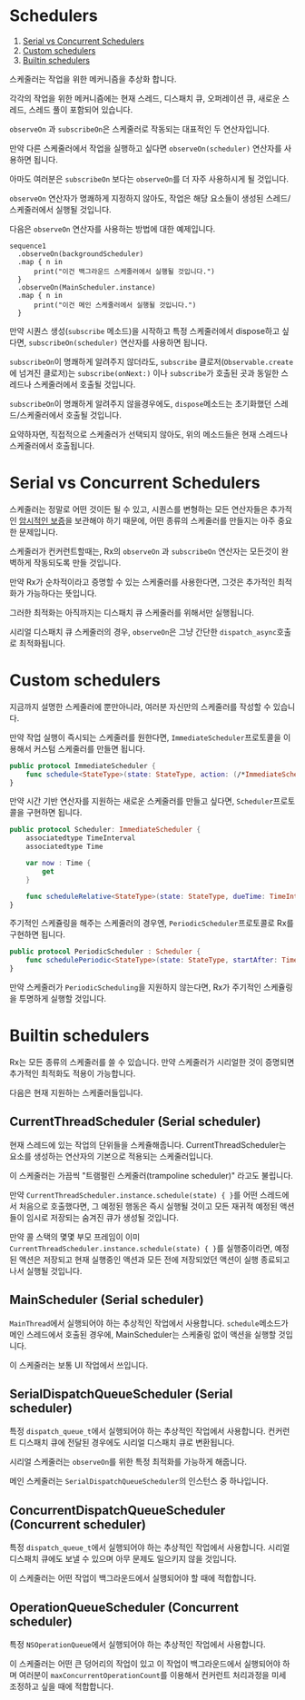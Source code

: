 Schedulers
==========

1. [Serial vs Concurrent Schedulers](#serial-vs-concurrent-schedulers)
1. [Custom schedulers](#custom-schedulers)
1. [Builtin schedulers](#builtin-schedulers)

스케줄러는 작업을 위한 메커니즘을 추상화 합니다.

각각의 작업을 위한 메커니즘에는 현재 스레드, 디스패치 큐, 오퍼레이션 큐, 새로운 스레드, 스레드 풀이 포함되어 있습니다.

`observeOn` 과 `subscribeOn`은 스케줄러로 작동되는 대표적인 두 연산자입니다.

만약 다른 스케줄러에서 작업을 실행하고 싶다면 `observeOn(scheduler)` 연산자를 사용하면 됩니다.

아마도 여러분은 `subscribeOn` 보다는 `observeOn`를 더 자주 사용하시게 될 것입니다.

`observeOn` 연산자가 명쾌하게 지정하지 않아도, 작업은 해당 요소들이 생성된 스레드/스케줄러에서 실행될 것입니다.

다음은 `observeOn` 연산자를 사용하는 방법에 대한 예제입니다.

```
sequence1
  .observeOn(backgroundScheduler)
  .map { n in
      print("이건 백그라운드 스케줄러에서 실행될 것입니다.")
  }
  .observeOn(MainScheduler.instance)
  .map { n in
      print("이건 메인 스케줄러에서 실행될 것입니다.")
  }
```

만약 시퀀스 생성(`subscribe` 메소드)을 시작하고 특정 스케줄러에서 dispose하고 싶다면, `subscribeOn(scheduler)` 연산자를 사용하면 됩니다.

`subscribeOn`이 명쾌하게 알려주지 않더라도, `subscribe` 클로저(`Observable.create`에 넘겨진 클로저)는 `subscribe(onNext:)` 이나 `subscribe`가 호출된 곳과 동일한 스레드나 스케줄러에서 호출될 것입니다.

`subscribeOn`이 명쾌하게 알려주지 않을경우에도, `dispose`메소드는 초기화했던 스레드/스케줄러에서 호출될 것입니다.

요약하자면, 직접적으로 스케줄러가 선택되지 않아도, 위의 메소드들은 현재 스레드나 스케줄러에서 호출됩니다.

# Serial vs Concurrent Schedulers
스케줄러는 정말로 어떤 것이든 될 수 있고, 시퀀스를 변형하는 모든 연산자들은 추가적인 [암시적인 보증](GettingStarted.md#implicit-observable-guarantees)을 보관해야 하기 때문에, 어떤 종류의 스케줄러를 만들지는 아주 중요한 문제입니다.

스케줄러가 컨커런트할때는, Rx의 `observeOn` 과 `subscribeOn` 연산자는 모든것이 완벽하게 작동되도록 만들 것입니다.

만약 Rx가 순차적이라고 증명할 수 있는 스케줄러를 사용한다면, 그것은 추가적인 최적화가 가능하다는 뜻입니다.

그러한 최적화는 아직까지는 디스패치 큐 스케줄러를 위해서만 실행됩니다.

시리얼 디스패치 큐 스케줄러의 경우, `observeOn`은 그냥 간단한 `dispatch_async`호출로 최적화됩니다.

# Custom schedulers
지금까지 설명한 스케줄러에 뿐만아니라, 여러분 자신만의 스케줄러를 작성할 수 있습니다.

만약 작업 실행이 즉시되는 스케줄러를 원한다면, `ImmediateScheduler`프로토콜을 이용해서 커스텀 스케줄러를 만들면 됩니다.

```swift
public protocol ImmediateScheduler {
    func schedule<StateType>(state: StateType, action: (/*ImmediateScheduler,*/ StateType) -> RxResult<Disposable>) -> RxResult<Disposable>
}
```

만약 시간 기반 연산자를 지원하는 새로운 스케줄러를 만들고 싶다면, `Scheduler`프로토콜을 구현하면 됩니다.

```swift
public protocol Scheduler: ImmediateScheduler {
    associatedtype TimeInterval
    associatedtype Time

    var now : Time {
        get
    }

    func scheduleRelative<StateType>(state: StateType, dueTime: TimeInterval, action: (StateType) -> RxResult<Disposable>) -> RxResult<Disposable>
}
```

주기적인 스케쥴링을 해주는 스케줄러의 경우엔, `PeriodicScheduler`프로토콜로 Rx를 구현하면 됩니다.

```swift
public protocol PeriodicScheduler : Scheduler {
    func schedulePeriodic<StateType>(state: StateType, startAfter: TimeInterval, period: TimeInterval, action: (StateType) -> StateType) -> RxResult<Disposable>
}
```

만약 스케줄러가 `PeriodicScheduling`을 지원하지 않는다면, Rx가 주기적인 스케쥴링을 투명하게 실행할 것입니다.

# Builtin schedulers
Rx는 모든 종류의 스케줄러를 쓸 수 있습니다. 만약 스케줄러가 시리얼한 것이 증명되면 추가적인 최적화도 적용이 가능합니다.

다음은 현재 지원하는 스케줄러들입니다.

## CurrentThreadScheduler (Serial scheduler)

현재 스레드에 있는 작업의 단위들을 스케쥴해줍니다.
CurrentThreadScheduler는 요소를 생성하는 연산자의 기본으로 적용되는 스케줄러입니다.

이 스케줄러는 가끔씩 "트램펄린 스케줄러(trampoline scheduler)" 라고도 불립니다.

만약 `CurrentThreadScheduler.instance.schedule(state) { }`를 어떤 스레드에서 처음으로 호출했다면, 그 예정된 행동은 즉시 실행될 것이고 모든 재귀적 예정된 액션들이 임시로 저장되는 숨겨진 큐가 생성될 것입니다.

만약 콜 스택의 몇몇 부모 프레임이 이미 `CurrentThreadScheduler.instance.schedule(state) { }`를 실행중이라면, 예정된 액션은 저장되고 현재 실행중인 액션과 모든 전에 저장되었던 액션이 실행 종료되고 나서 실행될 것입니다.

## MainScheduler (Serial scheduler)

`MainThread`에서 실행되어야 하는 추상적인 작업에서 사용합니다. `schedule`메소드가 메인 스레드에서 호출된 경우에, MainScheduler는 스케줄링 없이 액션을 실행할 것입니다.

이 스케줄러는 보통 UI 작업에서 쓰입니다.

## SerialDispatchQueueScheduler (Serial scheduler)

특정 `dispatch_queue_t`에서 실행되어야 하는 추상적인 작업에서 사용합니다. 컨커런트 디스패치 큐에 전달된 경우에도 시리얼 디스패치 큐로 변환됩니다.

시리얼 스케줄러는 `observeOn`를 위한 특정 최적화를 가능하게 해줍니다.

메인 스케줄러는 `SerialDispatchQueueScheduler`의 인스턴스 중 하나입니다.

## ConcurrentDispatchQueueScheduler (Concurrent scheduler)

특정 `dispatch_queue_t`에서 실행되어야 하는 추상적인 작업에서 사용합니다. 시리얼 디스패치 큐에도 보낼 수 있으며 아무 문제도 일으키지 않을 것입니다.

이 스케줄러는 어떤 작업이 백그라운드에서 실행되어야 할 때에 적합합니다.

## OperationQueueScheduler (Concurrent scheduler)

특정 `NSOperationQueue`에서 실행되어야 하는 추상적인 작업에서 사용합니다.

이 스케줄러는 어떤 큰 덩어리의 작업이 있고 이 작업이 백그라운드에서 실행되어야 하며 여러분이 `maxConcurrentOperationCount`를 이용해서 컨커런트 처리과정을 미세 조정하고 싶을 때에 적합합니다.
